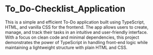 # To_Do-Checklist_Application
 This is a simple and efficient To-Do application built using TypeScript, HTML, and vanilla CSS for the frontend. The app allows users to create, manage, and track their tasks in an intuitive and user-friendly interface. With a focus on clean code and minimal dependencies, this project demonstrates the power of TypeScript in handling front-end logic while maintaining a lightweight structure with plain HTML and CSS.
